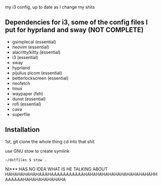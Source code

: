 my i3 config, up to date as I change my shits

## Dependencies for i3, some of the config files I put for hyprland and sway (NOT COMPLETE)
- gsimplecal (essential)
- neovim (essential)
- alacritty/kitty (essential)
- i3 (essential)
- sway
- hyprland
- pijulius picom (essential)
- betterlockscreen (essential)
- neofetch
- tmux
- waypaper (feh)
- dunst (essential)
- rofi (essential)
- cava
- superfile

## Installation

1st, git clone the whole thing
cd into that shit


use GNU stow to create symlink

``````
~/dotfiles $ stow .
``````

NI*** HAS NO IDEA WHAT IS HE TALKING ABOUT HAHAHAHAHAHAAAHAAAAAAAAAAAHAHAHAHAHAHAHAHAHAHAHAHHAAAAAAHAHAHAHAHAHAHA
